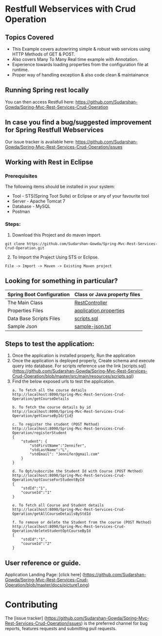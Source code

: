 # Restfull Webservices with Crud Operation

## Topics Covered
* This Example covers autowriring simple & robust web services using HTTP Methods of GET & POST.
* Also covers Many To Many Real time example with Annotation.
* Experience towards loading properties from the configuration file at runtime.
* Proper way of handling exception & also code clean & maintainance


## Running Spring rest locally

You can then access Restfull here: https://github.com/Sudarshan-Gowda/Spring-Mvc-Rest-Services-Crud-Operation


## In case you find a bug/suggested improvement for Spring Restfull Webservices
Our issue tracker is available here: https://github.com/Sudarshan-Gowda/Spring-Mvc-Rest-Services-Crud-Operation/issues


## Working with Rest in Eclipse

### Prerequisites
The following items should be installed in your system:
* Tool - STS(Spring Toot Suite) or Eclipse or any of your favourite tool
* Server - Apache Tomcat 7
* Database - MySQL
* Postman

### Steps:

1) Download this Project and do maven import.
```
git clone https://github.com/Sudarshan-Gowda/Spring-Mvc-Rest-Services-Crud-Operation.git
```
2) To Import the Praject Using STS or Eclipse.
```
File -> Import -> Maven -> Existing Maven project
```


## Looking for something in particular?

|Spring Boot Configuration | Class or Java property files  |
|--------------------------|---|
|The Main Class | [RestController](https://github.com/Sudarshan-Gowda/Spring-Mvc-Rest-Services-Crud-Operation/blob/master/src/main/java/com/star/sud/controller/RestController.java) |
|Properties Files | [application.properties](https://github.com/Sudarshan-Gowda/Spring-Mvc-Rest-Services-Crud-Operation/blob/master/src/main/resources/application.properties) |
|Data Base Scripts Files | [scripts.sql](https://github.com/Sudarshan-Gowda/Spring-Mvc-Rest-Services-Crud-Operation/blob/master/src/main/resources/scripts.sql) |
|Sample Json | [sample-json.txt](https://github.com/Sudarshan-Gowda/Spring-Mvc-Rest-Services-Crud-Operation/blob/master/src/main/resources/sample-json.txt) |

## Steps to test the application:

1) Once the application is installed properly, Run the application
2) Once the application is deployed properly, Create schema and execute query into database. 
   For scripts reference use the link [scripts.sql]
   (https://github.com/Sudarshan-Gowda/Spring-Mvc-Rest-Services-Crud-Operation/blob/master/src/main/resources/scripts.sql)
3) Find the below exposed urls to test the application.
	```	
	a. To fetch all the course details
	http://localhost:8090/Spring-Mvc-Rest-Services-Crud-Operation/getCourseDetails

	b. To fetch the course details by id
	http://localhost:8090/Spring-Mvc-Rest-Services-Crud-Operation/getCourseById/{id}

	c. To register the student (POST Method)
	http://localhost:8090/Spring-Mvc-Rest-Services-Crud-Operation/registerStudent
	{
		"student": {
			"stdFirstName":"Jennifer",
			"stdLastName":"L",
			"stdEmail": "Jennifer@gmail.com"
		}
	}

	d. To Opt/subscribe the Student Id with Course (POST Method)
	http://localhost:8090/Spring-Mvc-Rest-Services-Crud-Operation/optCourseForStudentById
	{
		"stdId":"1",
		"courseId":"1"
	}

	e. To fetch all Course and Student details
	http://localhost:8090/Spring-Mvc-Rest-Services-Crud-Operation/getAllCourseDetailsByStdId

	f. To remove or delete the Student from the course (POST Method)
	http://localhost:8090/Spring-Mvc-Rest-Services-Crud-Operation/deleteStudentOptCourseById
	{
		"stdId":"1",
		"courseId":"2"
	}
	```
   
## User reference or guide.
  Application Landing Page: [click here]
  (https://github.com/Sudarshan-Gowda/Spring-Mvc-Rest-Services-Crud-Operation/blob/master/docs/picture1.png)

# Contributing

The [issue tracker]
(https://github.com/Sudarshan-Gowda/Spring-Mvc-Rest-Services-Crud-Operation/issues) is the preferred channel for bug reports, features requests and submitting pull requests.

